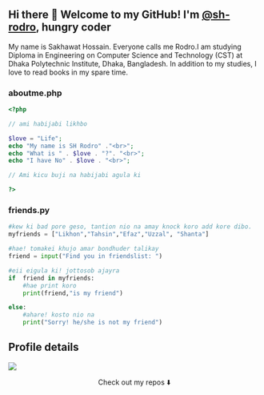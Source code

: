 ## Hi there 👋 Welcome to my GitHub! I'm <a href="https://sh-rodro.github.io">@sh-rodro</a>, hungry coder

My name is Sakhawat Hossain. Everyone calls me Rodro.I am studying Diploma in Engineering on Computer Science and Technology (CST) at Dhaka Polytechnic Institute, Dhaka, Bangladesh. In addition to my studies, I love to read books in my spare time.

### aboutme.php

```php
<?php

// ami habijabi likhbo

$love = "Life";
echo "My name is SH Rodro" ."<br>";
echo "What is " . $love . "?". "<br>";
echo "I have No" . $love . "<br>";

// Ami kicu buji na habijabi agula ki

?> 

```

### friends.py
```python
#kew ki bad pore geso, tantion nio na amay knock koro add kore dibo.
myfriends = ["Likhon","Tahsin","Efaz","Uzzal", "Shanta"]

#hae! tomakei khujo amar bondhuder talikay
friend = input("Find you in friendslist: ")

#eii eigula ki! jottosob ajayra
if  friend in myfriends:
    #hae print koro
    print(friend,"is my friend")

else:
    #ahare! kosto nio na
    print("Sorry! he/she is not my friend")
```    
    

## Profile details

![](https://github-profile-summary-cards.vercel.app/api/cards/profile-details?username=sh-rodro&theme=github)


<p align="center">
Check out my repos ⬇️  
</p>
